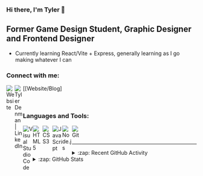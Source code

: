 ### Hi there, I'm Tyler 👋 

## Former Game Design Student, Graphic Designer and Frontend Designer

- Currently learning React/Vite + Express, generally learning as I go making whatever I can

### Connect with me:

[<img align="left" alt="Website" width="22px" src="https://fontawesome.com/icons/globe?f=classic&s=solid" />[Website/Blog]
[<img align="left" alt="Tyler Denman | LinkedIn" width="22px" src="https://cdn.simpleicons.org/linkedin/000000/ffffff" />][linkedin]

<br />

### Languages and Tools:

<img align="left" alt="Visual Studio Code" width="26px" src="https://cdn.simpleicons.org/visualstudiocode/000000/ffffff" />
<img align="left" alt="HTML5" width="26px" src="https://cdn.simpleicons.org/html5/000000/ffffff" />
<img align="left" alt="CSS3" width="26px" src="https://cdn.simpleicons.org/css3/000000/ffffff" />
<img align="left" alt="JavaScript" width="26px" src="https://cdn.simpleicons.org/javascript/000000/ffffff" />
<img align="left" alt="Node.js" width="26px" src="https://cdn.simpleicons.org/node.js/000000/ffffff" />
<img align="left" alt="Git" width="26px" src="https://cdn.simpleicons.org/git/000000/ffffff" />

<br />
<br />

---

<details>
  <summary>:zap: Recent GitHub Activity</summary>
  
<!--START_SECTION:activity-->
1. 🚀 Published release [v0.1.1](https://github.com/tylerguy/color-utils/releases/tag/v0.1.1) in [tylerguy/color-utils](https://github.com/tylerguy/color-utils)
2. 🚀 Published release [v0.1.1](https://github.com/tylerguy/color-utils/releases/tag/v0.1.1) in [tylerguy/color-utils](https://github.com/tylerguy/color-utils)
3. 🚀 Published release [v0.1](https://github.com/tylerguy/color-utils/releases/tag/v0.1) in [tylerguy/color-utils](https://github.com/tylerguy/color-utils)
4. 🚀 Published release [v0.1](https://github.com/tylerguy/color-utils/releases/tag/v0.1) in [tylerguy/color-utils](https://github.com/tylerguy/color-utils)
5. 🚀 Published release [v0.1](https://github.com/tylerguy/color-utils/releases/tag/v0.1) in [tylerguy/color-utils](https://github.com/tylerguy/color-utils)
<!--END_SECTION:activity-->

</details>

<details>
  <summary>:zap: GitHub Stats</summary>
  <p align="center"><img src="/github-metrics.svg" alt="Metrics" width="400"></p>
  
</details>

[website]: https://tylerguy.github.io/Tyler.dev/
[linkedin]: https://linkedin.com/in/tyler-denman-23b412198/
